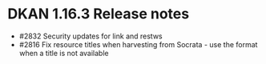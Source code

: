# DKAN 1.16.3 Release notes

 - #2832 Security updates for link and restws
 - #2816 Fix resource titles when harvesting from Socrata - use the format when a title is not available

